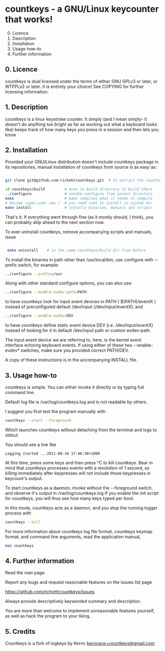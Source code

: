 # countkeys - a GNU/Linux keycounter that works!

  0. Licence
  1. Description
  2. Installation
  3. Usage how-to
  4. Further information


## 0. Licence

countkeys is dual licensed under the terms of either GNU GPLv3 or later, or
WTFPLv2 or later. It is entirely your choice! See COPYING for further
licensing information.


## 1. Description

countkeys is a linux keystroke counter. It simply (and I mean simply- it
doesn't do anything too bright as far as working out what a keyboard looks
like) keeps track of how many keys you press in a session and then lets you
know


## 2. Installation

Provided your GNU/Linux distribution doesn't include countkeys package in its
repositories, manual installation of countkeys from source is as easy as:

```bash

git clone git@github.com:richoH/countkeys.git  # to extract the countkeys archive

cd countkeys/build         # move to build directory to build there
../configure               # invoke configure from parent directory
make                       # make compiles what it needs to compile
# become super↙user now )  # you need root to install in system dir
make install               # installs binaries, manuals and scripts
```

That's it. If everything went through fine (as it mostly should, I think), you
can probably skip ahead to the next section now.

To ever uninstall countkeys, remove accompanying scripts and manuals, issue

```bash

 make uninstall    # in the same countkeys/build dir from before
 ```

To install the binaries in path other than /usr/local/bin, use configure with
--prefix switch, for example:

```bash
../configure --prefix=/usr
```

Along with other standard configure options, you can also use:

```bash
../configure --enable-evdev-path=PATH
```

to have countkeys look for input event devices in PATH ( $(PATH)/eventX ) instead
of preconfigured default /dev/input (/dev/input/eventX), and

```bash
../configure --enable-evdev=DEV
```

to have countkeys define static event device DEV (i.e. /dev/input/eventX) instead
of looking for it in default /dev/input path or custom evdev-path.

The input event device we are referring to, here, is the kernel event interface
echoing keyboard events. If using either of these two --enable-evdev\*
switches, make sure you provided correct PATH/DEV.

A copy of these instructions is in the accompanying INSTALL file.


## 3. Usage how-to

countkeys is simple. You can either invoke it directly or by typing full command
line.

Default log file is /var/log/countkeys.log and is not readable by others.

I suggest you first test the program manually with

```bash
countkeys --start --foreground
```

Which launches countkeys without detaching from the terminal and logs to stdout

You should see a line like

    Logging started ...2011-08-16 17:46:38+1000

At this time, press some keys and then press ^C to kill countkeys. Bear in mind
that countkeys processes events with a resolution of 1 second, so killing
immediately after keypresses will not include those keypresses in keycount's
output.

To start countkeys as a daemon, invoke without the --foreground switch, and
observe it's output in /var/log/countkeys.log If you enable the init script for
countkeys, you will thus see how many keys typed per boot.

In this mode, countkeys acts as a daemon, and you stop the running logger process with

```bash
countkeys --kill
```

For more information about countkeys log file format, countkeys keymap format, and
command line arguments, read the application manual,

```bash
man countkeys
```


## 4. Further information

Read the man page.

Report any bugs and request reasonable features on the issues list page

   https://github.com/richoH/countkeys/issues

Always provide descriptively keyworded summary and description.

You are more than welcome to implement unreasonable features yourself, as well
as hack the program to your liking.

## 5. Credits

Countkeys is a fork of logkeys by Kernc <kerncece+countkeys@gmail.com>
